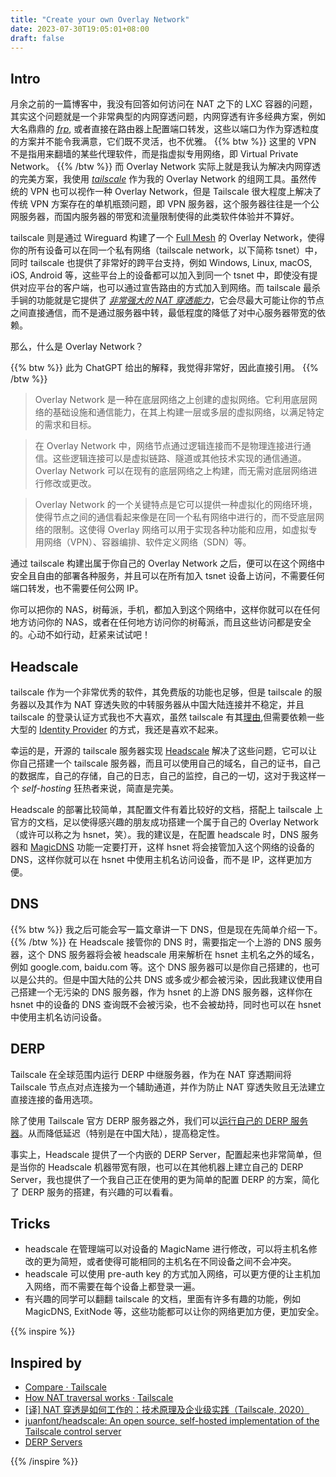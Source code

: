 ```yaml
---
title: "Create your own Overlay Network"
date: 2023-07-30T19:05:01+08:00
draft: false
---
```


## Intro

月余之前的一篇博客中，我没有回答如何访问在 NAT 之下的 LXC 容器的问题，其实这个问题就是一个非常典型的内网穿透问题，内网穿透有许多经典方案，例如大名鼎鼎的 *[frp](https://github.com/fatedier/frp)*, 或者直接在路由器上配置端口转发，这些以端口为作为穿透粒度的方案并不能令我满意，它们既不灵活，也不优雅。
{{% btw %}}
这里的 VPN 不是指用来翻墙的某些代理软件，而是指虚拟专用网络，即 Virtual Private Network。
{{% /btw %}}
而 Overlay Network 实际上就是我认为解决内网穿透的完美方案，我使用 *[tailscale](https://tailscale.com/)* 作为我的 Overlay Network 的组网工具。虽然传统的 VPN 也可以视作一种 Overlay Network，但是 Tailscale 很大程度上解决了传统 VPN 方案存在的单机瓶颈问题，即 VPN 服务器，这个服务器往往是一个公网服务器，而国内服务器的带宽和流量限制使得的此类软件体验并不算好。

tailscale 则是通过 Wireguard 构建了一个 [Full Mesh](https://en.wikipedia.org/wiki/Mesh_networking) 的 Overlay Network，使得你的所有设备可以在同一个私有网络（tailscale network，以下简称 tsnet）中，同时 tailscale 也提供了非常好的跨平台支持，例如 Windows, Linux, macOS, iOS, Android 等，这些平台上的设备都可以加入到同一个 tsnet 中，即使没有提供对应平台的客户端，也可以通过宣告路由的方式加入到网络。而 tailscale 最杀手锏的功能就是它提供了 *[非常强大的 NAT 穿透能力](https://tailscale.com/blog/how-nat-traversal-works/)*，它会尽最大可能让你的节点之间直接通信，而不是通过服务器中转，最低程度的降低了对中心服务器带宽的依赖。

那么，什么是 Overlay Network？

{{% btw %}}
此为 ChatGPT 给出的解释，我觉得非常好，因此直接引用。
{{% /btw %}}

> Overlay Network 是一种在底层网络之上创建的虚拟网络。它利用底层网络的基础设施和通信能力，在其上构建一层或多层的虚拟网络，以满足特定的需求和目标。

> 在 Overlay Network 中，网络节点通过逻辑连接而不是物理连接进行通信。这些逻辑连接可以是虚拟链路、隧道或其他技术实现的通信通道。Overlay Network 可以在现有的底层网络之上构建，而无需对底层网络进行修改或更改。

>   Overlay Network 的一个关键特点是它可以提供一种虚拟化的网络环境，使得节点之间的通信看起来像是在同一个私有网络中进行的，而不受底层网络的限制。这使得 Overlay 网络可以用于实现各种功能和应用，如虚拟专用网络（VPN）、容器编排、软件定义网络（SDN）等。

通过 tailscale 构建出属于你自己的 Overlay Network 之后，便可以在这个网络中安全且自由的部署各种服务，并且可以在所有加入 tsnet 设备上访问，不需要任何端口转发，也不需要任何公网 IP。

你可以把你的 NAS，树莓派，手机，都加入到这个网络中，这样你就可以在任何地方访问你的 NAS，或者在任何地方访问你的树莓派，而且这些访问都是安全的。心动不如行动，赶紧来试试吧！

## Headscale

tailscale 作为一个非常优秀的软件，其免费版的功能也足够，但是 tailscale 的服务器以及其作为 NAT 穿透失败的中转服务器从中国大陆连接并不稳定，并且 tailscale 的登录认证方式我也不大喜欢，虽然 tailscale 有其[理由](https://tailscale.com/blog/passkeys/),但需要依赖一些大型的 [Identity Provider](https://en.wikipedia.org/wiki/Identity_provider) 的方式，我还是喜欢不起来。

幸运的是，开源的 tailscale 服务器实现 [Headscale](https://github.com/juanfont/headscale) 解决了这些问题，它可以让你自己搭建一个 tailscale 服务器，而且可以使用自己的域名，自己的证书，自己的数据库，自己的存储，自己的日志，自己的监控，自己的一切，这对于我这样一个 *self-hosting* 狂热者来说，简直是完美。

Headscale 的部署比较简单，其配置文件有着比较好的文档，搭配上 tailscale 上官方的文档，足以使得感兴趣的朋友成功搭建一个属于自己的 Overlay Network（或许可以称之为 hsnet，笑）。我的建议是，在配置 headscale 时，DNS 服务器和 [MagicDNS](https://tailscale.com/kb/1081/magicdns/) 功能一定要打开，这样 hsnet 将会接管加入这个网络的设备的 DNS，这样你就可以在 hsnet 中使用主机名访问设备，而不是 IP，这样更加方便。

## DNS
{{% btw %}}
我之后可能会写一篇文章讲一下 DNS，但是现在先简单介绍一下。
{{% /btw %}}
在 Headscale 接管你的 DNS 时，需要指定一个上游的 DNS 服务器，这个 DNS 服务器将会被 headscale 用来解析在 hsnet 主机名之外的域名，例如 google.com, baidu.com 等。这个 DNS 服务器可以是你自己搭建的，也可以是公共的。但是中国大陆的公共 DNS 或多或少都会被污染，因此我建议使用自己搭建一个无污染的 DNS 服务器，作为 hsnet 的上游 DNS 服务器，这样你在 hsnet 中的设备的 DNS 查询既不会被污染，也不会被劫持，同时也可以在 hsnet 中使用主机名访问设备。

## DERP

Tailscale 在全球范围内运行 DERP 中继服务器，作为在 NAT 穿透期间将 Tailscale 节点点对点连接为一个辅助通道，并作为防止 NAT 穿透失败且无法建立直接连接的备用选项。

除了使用 Tailscale 官方 DERP 服务器之外，我们可以[运行自己的 DERP 服务器](https://tailscale.com/kb/1118/custom-derp-servers/)。从而降低延迟（特别是在中国大陆），提高稳定性。

事实上，Headscale 提供了一个内嵌的 DERP Server，配置起来也非常简单，但是当你的 Headscale 机器带宽有限，也可以在其他机器上建立自己的 DERP Server，我也提供了一个我自己正在使用的更为简单的配置 DERP 的方案，简化了 DERP 服务的搭建，有兴趣的可以看看。

## Tricks

* headscale 在管理端可以对设备的 MagicName 进行修改，可以将主机名修改的更为简短，或者使得可能相同的主机名在不同设备之间不会冲突。
* headscale 可以使用 pre-auth key 的方式加入网络，可以更方便的让主机加入网络，而不需要在每个设备上都登录一遍。
* 有兴趣的同学可以翻翻 tailscale 的文档，里面有许多有趣的功能，例如 MagicDNS, ExitNode 等，这些功能都可以让你的网络更加方便，更加安全。

{{% inspire %}}

## Inspired by

+ [Compare · Tailscale](https://tailscale.com/compare/)
+ [How NAT traversal works · Tailscale](https://tailscale.com/blog/how-nat-traversal-works/)
+ [[译] NAT 穿透是如何工作的：技术原理及企业级实践（Tailscale, 2020）](https://arthurchiao.art/blog/how-nat-traversal-works-zh/)
+ [juanfont/headscale: An open source, self-hosted implementation of the Tailscale control server](https://github.com/juanfont/headscale)
+ [DERP Servers](https://tailscale.com/kb/1232/derp-servers/)

{{% /inspire %}}